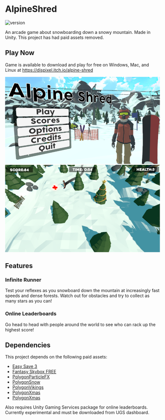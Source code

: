 # AlpineShred

![version](https://img.shields.io/badge/Version-1.0-green)

An arcade game about snowboarding down a snowy mountain. Made in Unity. This project has had paid assets removed.

## Play Now

Game is available to download and play for free on Windows, Mac, and Linux at https://dispixel.itch.io/alpine-shred

<p align="center">
  <img src="Screenshots/screenshot2.png" />
  <img src="Screenshots/screenshot4.png" />
</p>

## Features

### Infinite Runner

Test your reflexes as you snowboard down the mountain at increasingly fast speeds and dense forests. Watch out for obstacles and try to collect as many stars as you can!

### Online Leaderboards

Go head to head with people around the world to see who can rack up the highest score!

## Dependencies
This project depends on the following paid assets:

- [Easy Save 3](https://assetstore.unity.com/packages/tools/utilities/easy-save-the-complete-save-data-serializer-system-768)
- [Fantasy Skybox FREE](https://assetstore.unity.com/packages/2d/textures-materials/sky/fantasy-skybox-free-18353)
- [PolygonParticleFX](https://assetstore.unity.com/packages/vfx/particles/polygon-particle-fx-low-poly-3d-art-by-synty-168372)
- [PolygonSnow](https://assetstore.unity.com/packages/3d/characters/polygon-snow-kit-low-poly-3d-art-by-synty-134501)
- [PolygonVikings](https://assetstore.unity.com/packages/3d/environments/fantasy/polygon-vikings-low-poly-3d-art-by-synty-85664)
- [PolygonXmas](https://syntystore.com/products/polygon-xmas-pack?_pos=1&_sid=5b5567561&_ss=r)
- [PolygonXmas](himom.com)

Also requires Unity Gaming Services package for online leaderboards. Currently experimental and must be downloaded from UGS dashboard.


[1]: https://assetstore.unity.com/packages/tools/utilities/easy-save-the-complete-save-data-serializer-system-768


